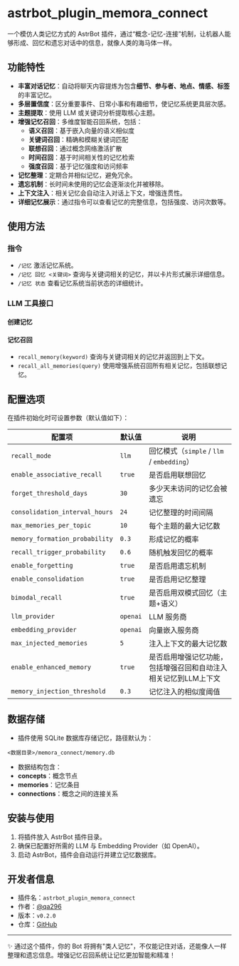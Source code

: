 # astrbot_plugin_memora_connect

一个模仿人类记忆方式的 AstrBot 插件，通过“概念-记忆-连接”机制，让机器人能够形成、回忆和遗忘对话中的信息，就像人类的海马体一样。

## 功能特性

- **丰富对话记忆**：自动将聊天内容提炼为包含**细节、参与者、地点、情感、标签**的丰富记忆。
- **多层置信度**：区分重要事件、日常小事和有趣细节，使记忆系统更具层次感。
- **主题提取**：使用 LLM 或关键词分析提取核心主题。
- **增强记忆召回**：多维度智能召回系统，包括：
  - **语义召回**：基于嵌入向量的语义相似度
  - **关键词召回**：精确和模糊关键词匹配
  - **联想召回**：通过概念网络激活扩散
  - **时间召回**：基于时间相关性的记忆检索
  - **强度召回**：基于记忆强度和访问频率
- **记忆整理**：定期合并相似记忆，避免冗余。
- **遗忘机制**：长时间未使用的记忆会逐渐淡化并被移除。
- **上下文注入**：相关记忆会自动注入对话上下文，增强连贯性。
- **详细记忆展示**：通过指令可以查看记忆的完整信息，包括强度、访问次数等。

## 使用方法

### 指令
- `/记忆`
  激活记忆系统。
- `/记忆 回忆 <关键词>`
  查询与关键词相关的记忆，并以卡片形式展示详细信息。
- `/记忆 状态`
  查看记忆系统当前状态的详细统计。

### LLM 工具接口

#### 创建记忆


#### 记忆召回
- `recall_memory(keyword)`
  查询与关键词相关的记忆并返回到上下文。
- `recall_all_memories(query)`
  使用增强系统召回所有相关记忆，包括联想记忆。

## 配置选项

在插件初始化时可设置参数（默认值如下）：

| 配置项 | 默认值 | 说明 |
|--------|--------|------|
| `recall_mode` | `llm` | 回忆模式（`simple` / `llm` / `embedding`） |
| `enable_associative_recall` | `true` | 是否启用联想回忆 |
| `forget_threshold_days` | `30` | 多少天未访问的记忆会被遗忘 |
| `consolidation_interval_hours` | `24` | 记忆整理的时间间隔 |
| `max_memories_per_topic` | `10` | 每个主题的最大记忆数 |
| `memory_formation_probability` | `0.3` | 形成记忆的概率 |
| `recall_trigger_probability` | `0.6` | 随机触发回忆的概率 |
| `enable_forgetting` | `true` | 是否启用遗忘机制 |
| `enable_consolidation` | `true` | 是否启用记忆整理 |
| `bimodal_recall` | `true` | 是否启用双模式回忆（主题+语义） |
| `llm_provider` | `openai` | LLM 服务商 |
| `embedding_provider` | `openai` | 向量嵌入服务商 |
| `max_injected_memories` | `5` | 注入上下文的最大记忆数 |
| `enable_enhanced_memory` | `true` | 是否启用增强记忆功能，包括增强召回和自动注入相关记忆到LLM上下文 |
| `memory_injection_threshold` | `0.3` | 记忆注入的相似度阈值 |

## 数据存储

- 插件使用 SQLite 数据库存储记忆，路径默认为：
```
<数据目录>/memora_connect/memory.db
```
- 数据结构包含：
- **concepts**：概念节点
- **memories**：记忆条目
- **connections**：概念之间的连接关系

## 安装与使用

1. 将插件放入 AstrBot 插件目录。
2. 确保已配置好所需的 LLM 与 Embedding Provider（如 OpenAI）。
3. 启动 AstrBot，插件会自动运行并建立记忆数据库。

## 开发者信息

- 插件名：`astrbot_plugin_memora_connect`
- 作者：[@qa296](https://github.com/qa296)
- 版本：`v0.2.0`
- 仓库：[GitHub](https://github.com/qa296/astrbot_plugin_memora_connect)

---

✨ 通过这个插件，你的 Bot 将拥有"类人记忆"，不仅能记住对话，还能像人一样整理和遗忘信息。增强记忆召回系统让记忆更加智能和精准！
